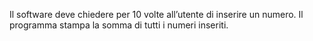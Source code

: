 Il software deve chiedere per 10 volte all’utente di inserire un numero.
Il programma stampa la somma di tutti i numeri inseriti.
